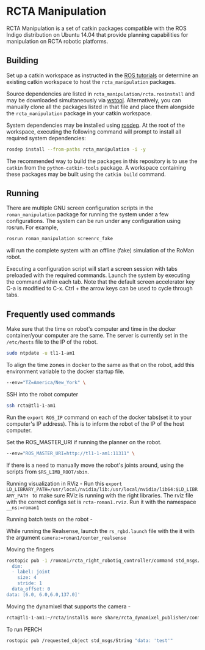 # RCTA Manipulation

RCTA Manipulation is a set of catkin packages compatible with the ROS Indigo
distribution on Ubuntu 14.04 that provide planning capabilities for
manipulation on RCTA robotic platforms.

## Building

Set up a catkin workspace as instructed in the [ROS tutorials](www.ros.org) or
determine an existing catkin workspace to host the `rcta_manipulation` packages.

Source dependencies are listed in `rcta_manipulation/rcta.rosinstall` and may
be downloaded simultaneously via [wstool](wiki.ros.org/wstool). Alternatively,
you can manually clone all the packages listed in that file and place them
alongside the `rcta_manipulation` package in your catkin workspace.

System dependencies may be installed using [rosdep](wiki.ros.org/rosdep). At
the root of the workspace, executing the following command will prompt to
install all required system dependencies:

```sh
rosdep install --from-paths rcta_manipulation -i -y
```

The recommended way to build the packages in this repository is to use the
`catkin` from the `python-catkin-tools` package. A workspace containing these
packages may be built using the `catkin build` command.

## Running

There are multiple GNU screen configuration scripts in the `roman_manipulation`
package for running the system under a few configurations. The system can be
run under any configuration using rosrun. For example,

```sh
rosrun roman_manipulation screenrc_fake
```

will run the complete system with an offline (fake) simulation of the RoMan
robot.

Executing a configuration script will start a screen session with tabs preloaded
with the required commands. Launch the system by executing the command within
each tab. Note that the default screen accelerator key C-a is modified to C-x.
Ctrl + the arrow keys can be used to cycle through tabs.

## Frequently used commands

Make sure that the time on robot's computer and time in the docker container/your 
computer are the same. The server is currently set in the `/etc/hosts` file to the 
IP of the robot. 
```sh
sudo ntpdate -u tl1-1-am1 
```

To align the time zones in docker to the same as that on the robot, add this 
environment variable to the docker startup file.
```sh
--env="TZ=America/New_York" \
```

SSH into the robot computer
```sh
ssh rcta@tl1-1-am1
```

Run the `export ROS_IP` command on each of the docker tabs(set it to your 
computer's IP address). This is to inform the robot of the IP of the host computer.

Set the ROS_MASTER_URI if running the planner on the robot. 
```sh
--env="ROS_MASTER_URI=http://tl1-1-am1:11311" \
```

If there is a need to manually move the robot's joints around, using the scripts 
from `$RS_LIMB_ROOT/sbin`.

Running visualization in RViz - 
Run this `export LD_LIBRARY_PATH=/usr/local/nvidia/lib:/usr/local/nvidia/lib64:$LD_LIBRARY_PATH `
to make sure RViz is running with the right libraries. The rviz file with the correct configs set 
is `rcta-roman1.rviz`. Run it with the namespace `__ns:=roman1`

Running batch tests on the robot -  

While running the Realsense, launch the `rs_rgbd.launch` file with the it with the argument 
`camera:=roman1/center_realsense`

Moving the fingers
```sh
rostopic pub -1 /roman1/rcta_right_robotiq_controller/command std_msgs/Float64MultiArray 'layout:
  dim:
  - label: joint
    size: 4
    stride: 1
  data_offset: 0
data: [6.0, 6.0,6.0,137.0]'
```

Moving the dynamixel that supports the camera - 
```sh
rcta@tl1-1-am1:~/rcta/install$ more share/rcta_dynamixel_publisher/config/roman1
```

To run PERCH
```sh
rostopic pub /requested_object std_msgs/String "data: 'test'" 
```